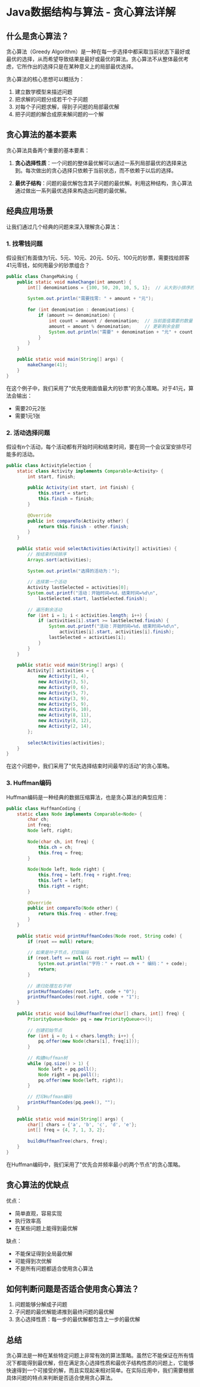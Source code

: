 # Java数据结构与算法 - 贪心算法详解

## 什么是贪心算法？

贪心算法（Greedy Algorithm）是一种在每一步选择中都采取当前状态下最好或最优的选择，从而希望导致结果是最好或最优的算法。贪心算法不从整体最优考虑，它所作出的选择只是在某种意义上的局部最优选择。

贪心算法的核心思想可以概括为：
1. 建立数学模型来描述问题
2. 把求解的问题分成若干个子问题
3. 对每个子问题求解，得到子问题的局部最优解
4. 把子问题的解合成原来解问题的一个解

## 贪心算法的基本要素

贪心算法具备两个重要的基本要素：

1. **贪心选择性质**：一个问题的整体最优解可以通过一系列局部最优的选择来达到。每次做出的贪心选择只依赖于当前状态，而不依赖于以后的选择。

2. **最优子结构**：问题的最优解包含其子问题的最优解。利用这种结构，贪心算法通过做出一系列最优选择来构造出问题的最优解。

## 经典应用场景

让我们通过几个经典的问题来深入理解贪心算法：

### 1. 找零钱问题

假设我们有面值为1元、5元、10元、20元、50元、100元的钞票，需要找给顾客41元零钱，如何用最少的钞票组合？

```java
public class ChangeMaking {
    public static void makeChange(int amount) {
        int[] denominations = {100, 50, 20, 10, 5, 1};  // 从大到小排序的钞票面值
        
        System.out.println("需要找零: " + amount + "元");
        
        for (int denomination : denominations) {
            if (amount >= denomination) {
                int count = amount / denomination;  // 当前面值需要的数量
                amount = amount % denomination;     // 更新剩余金额
                System.out.println("需要" + denomination + "元" + count + "张");
            }
        }
    }

    public static void main(String[] args) {
        makeChange(41);
    }
}
```

在这个例子中，我们采用了"优先使用面值最大的钞票"的贪心策略。对于41元，算法会输出：
- 需要20元2张
- 需要1元1张

### 2. 活动选择问题

假设有n个活动，每个活动都有开始时间和结束时间，要在同一个会议室安排尽可能多的活动。

```java
public class ActivitySelection {
    static class Activity implements Comparable<Activity> {
        int start, finish;
        
        public Activity(int start, int finish) {
            this.start = start;
            this.finish = finish;
        }
        
        @Override
        public int compareTo(Activity other) {
            return this.finish - other.finish;
        }
    }
    
    public static void selectActivities(Activity[] activities) {
        // 按结束时间排序
        Arrays.sort(activities);
        
        System.out.println("选择的活动为：");
        
        // 选择第一个活动
        Activity lastSelected = activities[0];
        System.out.printf("活动：开始时间=%d，结束时间=%d\n", 
            lastSelected.start, lastSelected.finish);
        
        // 遍历剩余活动
        for (int i = 1; i < activities.length; i++) {
            if (activities[i].start >= lastSelected.finish) {
                System.out.printf("活动：开始时间=%d，结束时间=%d\n",
                    activities[i].start, activities[i].finish);
                lastSelected = activities[i];
            }
        }
    }
    
    public static void main(String[] args) {
        Activity[] activities = {
            new Activity(1, 4),
            new Activity(3, 5),
            new Activity(0, 6),
            new Activity(5, 7),
            new Activity(3, 9),
            new Activity(5, 9),
            new Activity(6, 10),
            new Activity(8, 11),
            new Activity(8, 12),
            new Activity(2, 14),
        };
        
        selectActivities(activities);
    }
}
```

在这个问题中，我们采用了"优先选择结束时间最早的活动"的贪心策略。

### 3. Huffman编码

Huffman编码是一种经典的数据压缩算法，也是贪心算法的典型应用：

```java
public class HuffmanCoding {
    static class Node implements Comparable<Node> {
        char ch;
        int freq;
        Node left, right;
        
        Node(char ch, int freq) {
            this.ch = ch;
            this.freq = freq;
        }
        
        Node(Node left, Node right) {
            this.freq = left.freq + right.freq;
            this.left = left;
            this.right = right;
        }
        
        @Override
        public int compareTo(Node other) {
            return this.freq - other.freq;
        }
    }
    
    public static void printHuffmanCodes(Node root, String code) {
        if (root == null) return;
        
        // 如果是叶子节点，打印编码
        if (root.left == null && root.right == null) {
            System.out.println("字符：" + root.ch + " 编码：" + code);
            return;
        }
        
        // 递归处理左右子树
        printHuffmanCodes(root.left, code + "0");
        printHuffmanCodes(root.right, code + "1");
    }
    
    public static void buildHuffmanTree(char[] chars, int[] freq) {
        PriorityQueue<Node> pq = new PriorityQueue<>();
        
        // 创建初始节点
        for (int i = 0; i < chars.length; i++) {
            pq.offer(new Node(chars[i], freq[i]));
        }
        
        // 构建Huffman树
        while (pq.size() > 1) {
            Node left = pq.poll();
            Node right = pq.poll();
            pq.offer(new Node(left, right));
        }
        
        // 打印Huffman编码
        printHuffmanCodes(pq.peek(), "");
    }
    
    public static void main(String[] args) {
        char[] chars = {'a', 'b', 'c', 'd', 'e'};
        int[] freq = {4, 7, 1, 3, 2};
        
        buildHuffmanTree(chars, freq);
    }
}
```

在Huffman编码中，我们采用了"优先合并频率最小的两个节点"的贪心策略。

## 贪心算法的优缺点

优点：
- 简单直观，容易实现
- 执行效率高
- 在某些问题上能得到最优解

缺点：
- 不能保证得到全局最优解
- 可能得到次优解
- 不是所有问题都适合使用贪心算法

## 如何判断问题是否适合使用贪心算法？

1. 问题能够分解成子问题
2. 子问题的最优解能递推到最终问题的最优解
3. 贪心选择性质：每一步的最优解都包含上一步的最优解

## 总结

贪心算法是一种在某些特定问题上非常有效的算法策略。虽然它不能保证在所有情况下都能得到最优解，但在满足贪心选择性质和最优子结构性质的问题上，它能够快速得到一个可接受的解，而且实现起来相对简单。在实际应用中，我们需要根据具体问题的特点来判断是否适合使用贪心算法。
